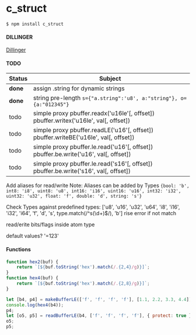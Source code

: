 # c_struct
`$ npm install c_struct`

#### DILLINGER
[Dillinger][Dillinger]

#### TODO
|Status|Subject|
|------|-------|
|**done**|assign .string for dynamic strings|
|**done**|string pre-length `s={"a.string":'u8', a:"string"}, o={a:"012345"}`|
|todo|simple proxy pbuffer.readx('u16le'[, offset]) pbuffer.writex('u16le', val[, offset])|
|todo|simple proxy pbuffer.readLE('u16'[, offset]) pbuffer.writeBE('u16le', val[, offset])|
|todo|simple proxy pbuffer.le.read('u16'[, offset]) pbuffer.be.write('u16', val[, offset])|
|todo|simple proxy pbuffer.le.read('s16'[, offset]) pbuffer.be.write('s16', val[, offset])|

Add aliases for read/write
Note: Aliases can be added by Types `{bool: 'b', int8: 'i8', uint8: 'u8', int16: 'i16', uint16: 'u16', int32: 'i32', uint32: 'u32', float: 'f', double: 'd', string: 's'}`

Check Types against predefined types:
['u8', 'u16', 'u32', 'u64', 'i8', 'i16', 'i32', 'i64', 'f', 'd', 's', type.match(/^s(\d+)$/), 'b']
rise error if not match

read/erite bits/flags inside atom type

default values? '=123'

#### Functions
```javascript
function hex2(buf) {
    return `[${buf.toString('hex').match(/.{2,4}/g)}]`;
}
function hex4(buf) {
    return `[${buf.toString('hex').match(/.{2,8}/g)}]`;
}

let [b4, p4] = makeBufferLE(['f', 'f', 'f', 'f'], [1.1, 2.2, 3.3, 4.4]);
console.log(hex4(b4));
p4;
let [o5, p5] = readBufferLE(b4, ['f', 'f', 'f', 'f'], { protect: true });
o5;
p5;
```
[Dillinger]: <https://dillinger.io>